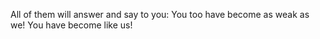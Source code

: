 All of them will answer and say to you: You too have become as weak as we! You have become like us!
